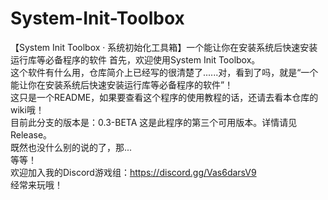 # System-Init-Toolbox
【System Init Toolbox · 系统初始化工具箱】一个能让你在安装系统后快速安装运行库等必备程序的软件
首先，欢迎使用System Init Toolbox。<br/>
这个软件有什么用，仓库简介上已经写的很清楚了......对，看到了吗，就是“一个能让你在安装系统后快速安装运行库等必备程序的软件”！<br/>
这只是一个README，如果要查看这个程序的使用教程的话，还请去看本仓库的wiki哦！<br/>
目前此分支的版本是：0.3-BETA 这是此程序的第三个可用版本。详情请见Release。<br/>
既然也没什么别的说的了，那...<br/>
等等！<br/>
欢迎加入我的Discord游戏组：https://discord.gg/Vas6darsV9<br/>
经常来玩哦！
